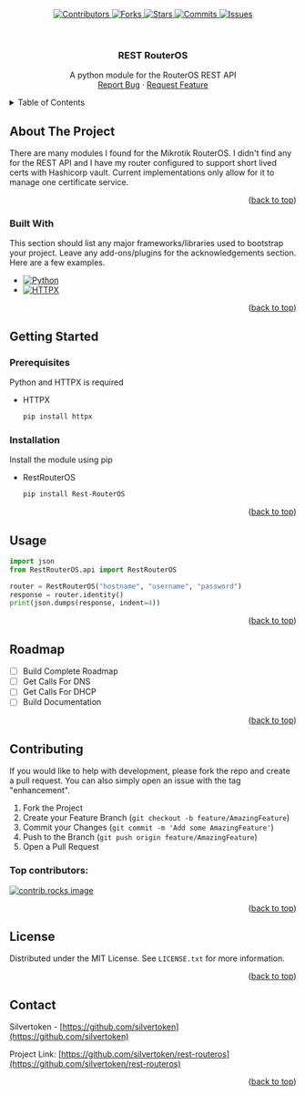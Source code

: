 
<a id="readme-top"></a>

<p align="center">
	<a href="https://github.com/silvertoken/rest-routeros/graphs/contributors">
    	<img src="https://img.shields.io/github/contributors/silvertoken/rest-routeros.svg?style=for-the-badge" alt="Contributors">
	</a>
	<a href="https://github.com/silvertoken/rest-routeros/network/members">
    	<img src="https://img.shields.io/github/forks/silvertoken/rest-routeros.svg?style=for-the-badge" alt="Forks">
	</a>
	<a href="https://github.com/silvertoken/rest-routeros/stargazers">
    	<img src="https://img.shields.io/github/stars/silvertoken/rest-routeros.svg?style=for-the-badge" alt="Stars">
	</a>
	<a href="https://github.com/silvertoken/rest-routeros/pulse">
    	<img src="https://shields.io/github/commit-activity/m/silvertoken/rest-routeros.svg?style=for-the-badge" alt="Commits">
	</a>
	<a href="https://github.com/silvertoken/rest-routeros/issues">
    	<img src="https://img.shields.io/github/issues/silvertoken/rest-routeros.svg?style=for-the-badge" alt="Issues">
	</a>
</p>

<!-- PROJECT LOGO -->
<br />
<div align="center">

  <h3 align="center">REST RouterOS</h3>

  <p align="center">
    A python module for the RouterOS REST API
    <br />
    <a href="https://github.com/silvertoken/rest-routeros/issues/new?labels=bug">Report Bug</a>
    &middot;
    <a href="https://github.com/silvertoken/rest-routeros/issues/new?labels=enhancement">Request Feature</a>
  </p>
</div>


<!-- TABLE OF CONTENTS -->
<details>
  <summary>Table of Contents</summary>
  <ol>
    <li>
      <a href="#about-the-project">About The Project</a>
      <ul>
        <li><a href="#built-with">Built With</a></li>
      </ul>
    </li>
    <li>
      <a href="#getting-started">Getting Started</a>
      <ul>
        <li><a href="#prerequisites">Prerequisites</a></li>
        <li><a href="#installation">Installation</a></li>
      </ul>
    </li>
    <li><a href="#usage">Usage</a></li>
    <li><a href="#roadmap">Roadmap</a></li>
    <li><a href="#contributing">Contributing</a></li>
    <li><a href="#license">License</a></li>
    <li><a href="#contact">Contact</a></li>
  </ol>
</details>



<!-- ABOUT THE PROJECT -->
## About The Project

There are many modules I found for the Mikrotik RouterOS.  I didn't find any for the REST API and I have
my router configured to support short lived certs with Hashicorp vault.  Current implementations only
allow for it to manage one certificate service.

<p align="right">(<a href="#readme-top">back to top</a>)</p>


### Built With

This section should list any major frameworks/libraries used to bootstrap your project. Leave any add-ons/plugins for the acknowledgements section. Here are a few examples.

* [![Python][python-badge]][python-url]
* [![HTTPX][httpx-badge]][httpx-url]


<p align="right">(<a href="#readme-top">back to top</a>)</p>



<!-- GETTING STARTED -->
## Getting Started

### Prerequisites

Python and HTTPX is required
* HTTPX
  ```sh
  pip install httpx
  ```

### Installation

Install the module using pip

* RestRouterOS
  ```sh
  pip install Rest-RouterOS
  ```

<p align="right">(<a href="#readme-top">back to top</a>)</p>


<!-- USAGE EXAMPLES -->
## Usage

```python
import json
from RestRouterOS.api import RestRouterOS

router = RestRouterOS("hostname", "username", "password")
response = router.identity()
print(json.dumps(response, indent=4))
```

<p align="right">(<a href="#readme-top">back to top</a>)</p>



<!-- ROADMAP -->
## Roadmap

- [ ] Build Complete Roadmap
- [ ] Get Calls For DNS
- [ ] Get Calls For DHCP
- [ ] Build Documentation

<p align="right">(<a href="#readme-top">back to top</a>)</p>


<!-- CONTRIBUTING -->
## Contributing

If you would like to help with development, please fork the repo and create a pull request. You can also simply open an issue with the tag "enhancement".

1. Fork the Project
2. Create your Feature Branch (`git checkout -b feature/AmazingFeature`)
3. Commit your Changes (`git commit -m 'Add some AmazingFeature'`)
4. Push to the Branch (`git push origin feature/AmazingFeature`)
5. Open a Pull Request

### Top contributors:

<a href="https://github.com/silvertoken/rest-routeros/graphs/contributors">
  <img src="https://contrib.rocks/image?repo=silvertoken/rest-routeros" alt="contrib.rocks image" />
</a>

<p align="right">(<a href="#readme-top">back to top</a>)</p>


<!-- LICENSE -->
## License

Distributed under the MIT License. See `LICENSE.txt` for more information.

<p align="right">(<a href="#readme-top">back to top</a>)</p>


<!-- CONTACT -->
## Contact

Silvertoken - [https://github.com/silvertoken](https://github.com/silvertoken)

Project Link: [https://github.com/silvertoken/rest-routeros](https://github.com/silvertoken/rest-routeros)

<p align="right">(<a href="#readme-top">back to top</a>)</p>

<!-- MARKDOWN LINKS & IMAGES -->
[python-badge]: https://img.shields.io/badge/python-000000?style=for-the-badge&logo=python&logoColor=white
[python-url]: https://www.python.org/
[httpx-badge]: https://img.shields.io/badge/HTTPX-000000?style=for-the-badge
[httpx-url]: https://www.python-httpx.org/